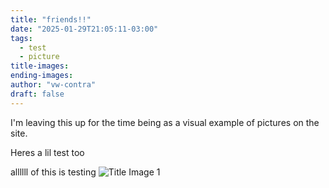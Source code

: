 ```yaml
---
title: "friends!!"
date: "2025-01-29T21:05:11-03:00"
tags:
  - test
  - picture
title-images:
ending-images:
author: "vw-contra"
draft: false
---
```


<!-- introduction -->
I'm leaving this up for the time being as a visual example of pictures on the site.
<!--more-->
Heres a lil test too
<!-- rest of the content -->
allllll of this is testing
![Title Image 1](/website/images/icon.png)